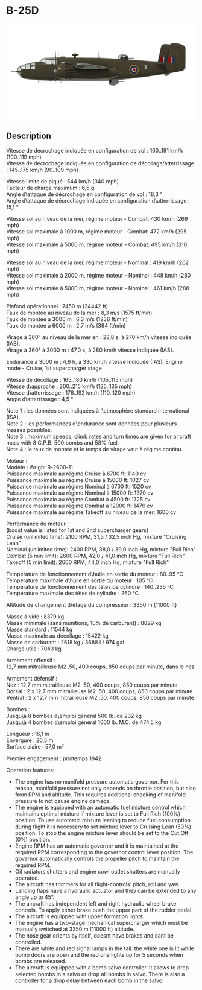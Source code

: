# B-25D  
  
![b25draf](../images/b25draf.png)  
  
## Description  
  
Vitesse de décrochage indiquée en configuration de vol : 160..191 km/h (100..119 mph)  
Vitesse de décrochage indiquée en configuration de décollage/atterrissage : 145..175 km/h (90..109 mph)  
  
Vitesse limite de piqué : 544 km/h (340 mph)  
Facteur de charge maximum : 6,5 g  
Angle d\attaque de décrochage en configuration de vol : 18,3 °  
Angle d\attaque de décrochage indiquée en configuration d\atterrissage : 15,1 °  
  
Vitesse sol au niveau de la mer, régime moteur - Combat: 430 km/h (269 mph)  
Vitesse sol maximale à 1000 m, régime moteur - Combat: 472 km/h (295 mph)  
Vitesse sol maximale à 5000 m, régime moteur - Combat: 495 km/h (310 mph)  
  
Vitesse sol au niveau de la mer, régime moteur - Nominal : 419 km/h (262 mph)  
Vitesse sol maximale à 2000 m, régime moteur - Nominal : 448 km/h (280 mph)  
Vitesse sol maximale à 5000 m, régime moteur - Nominal : 461 km/h (288 mph)  
  
Plafond opérationnel : 7450 m (24442 ft)  
Taux de montée au niveau de la mer : 8,3 m/s (1575 ft/min)  
Taux de montée à 3000 m : 6,3 m/s (1236 ft/min)  
Taux de montée à 6000 m : 2,7 m/s (394 ft/min)  
  
Virage à 360° au niveau de la mer en : 28,8 s, à 270 km/h vitesse indiquée (IAS).  
Virage à 360° à 3000 m : 47,0 s, à 280 km/h vitesse indiquée (IAS).  
  
Endurance à 3000 m : 4,6 h, à 330 km/h vitesse indiquée (IAS). Engine mode - Cruise, 1st supercharger stage  
  
Vitesse de décollage : 165..180 km/h (105..115 mph)  
Vitesse d\approche : 200..215 km/h (125..135 mph)  
Vitesse d\atterrissage : 176..192 km/h (110..120 mph)  
Angle d\atterrissage : 4,5 °  
  
Note 1 : les données sont indiquées à l\atmosphère standard international (ISA).  
Note 2 : les performances d\endurance sont données pour plusieurs masses possibles.  
Note 3 : maximum speeds, climb rates and turn times are given for aircraft mass with 8 G.P.B. 500 bombs and 58% fuel.   
Note 4 : le taux de montée et le temps de virage vaut à régime continu.  
  
Moteur :  
Modèle : Wright R-2600-11  
Puissance maximale au régime Cruise à 6700 ft: 1140 cv  
Puissance maximale au régime Cruise à 15000 ft: 1027 cv  
Puissance maximale au régime Nominal à 6700 ft: 1520 cv  
Puissance maximale au régime Nominal à 15000 ft: 1370 cv  
Puissance maximale au régime Combat à 4500 ft: 1725 cv  
Puissance maximale au régime Combat à 12000 ft: 1470 cv  
Puissance maximale au régime Takeoff au niveau de la mer: 1600 cv  
  
Performance du moteur :  
(boost value is listed for 1st and 2nd supercharger gears)  
Cruise (unlimited time): 2100 RPM, 31,5 / 32,5 inch Hg, mixture "Cruising Lean"   
Nominal (unlimited time): 2400 RPM, 38,0 / 39,0 inch Hg, mixture "Full Rich"   
Combat (5 min limit): 2600 RPM, 42,0 / 41,0 inch Hg, mixture "Full Rich"    
Takeoff (5 min limit): 2600 RPM, 44,0 inch Hg, mixture "Full Rich"  
  
Température de fonctionnement d\huile en sortie du moteur : 80..95 °C  
Température maximale d\huile en sortie du moteur : 105 °C  
Température de fonctionnement des têtes de cylindre : 140..235 °C  
Température maximale des têtes de cylindre : 260 °C  
  
Altitude de changement d\étage du compresseur : 3350 m (11000 ft)  
  
Masse à vide : 8379 kg  
Masse minimale (sans munitions, 10% de carburant) : 8829 kg  
Masse standard : 11544 kg  
Masse maximale au décollage : 15422 kg  
Masse de carburant : 2618 kg / 3688 l / 974 gal  
Charge utile : 7043 kg  
  
Armement offensif :  
12,7 mm mitrailleuse M2 .50, 400 coups, 850 coups par minute, dans le nez  
  
Armement défensif :  
Nez : 12,7 mm mitrailleuse M2 .50, 400 coups, 850 coups par minute  
Dorsal : 2 x 12,7 mm mitrailleuse M2 .50, 400 coups, 850 coups par minute  
Ventral : 2 x 12,7 mm mitrailleuse M2 .50, 400 coups, 850 coups par minute  
  
Bombes :  
Jusqu\à 8 bombes d\emploi général 500 lb. de 232 kg  
Jusqu\à 4 bombes d\emploi général 1000 lb. M.C. de 474,5 kg  
  
Longueur : 16,1 m  
Envergure : 20,5 m  
Surface alaire : 57,0 m²  
  
Premier engagement : printemps 1942  
  
Operation features:  
- The engine has no manifold pressure automatic governor. For this reason, manifold pressure not only depends on throttle position, but also from RPM and altitude. This requires additional checking of manifold pressure to not cause engine damage.  
- The engine is equipped with an automatic fuel mixture control which maintains optimal mixture if mixture lever is set to Full Rich (100%) position. To use automatic mixture leaning to reduce fuel consumption during flight it is necessary to set mixture lever to Cruising Lean (50%) position. To stop the engine mixture lever should be set to the Cut Off (0%) position.  
- Engine RPM has an automatic governor and it is maintained at the required RPM corresponding to the governor control lever position. The governor automatically controls the propeller pitch to maintain the required RPM.  
- Oil radiators shutters and engine cowl outlet shutters are manually operated.  
- The aircraft has trimmers for all flight-controls: pitch, roll and yaw.  
- Landing flaps have a hydraulic actuator and they can be extended to any angle up to 45°.  
- The aircraft has independent left and right hydraulic wheel brake controls. To apply either brake push the upper part of the rudder pedal.  
- The aircraft is equipped with upper formation lights.  
- The engine has a two-stage mechanical supercharger which must be manually switched at 3350 m (11000 ft) altitude.  
- The nose gear orients by itself, doesnt have brakes and cant be controlled.  
- There are white and red signal lamps in the tail: the white one is lit while bomb doors are open and the red one lights up for 5 seconds when bombs are released.  
- The aircraft is equipped with a bomb salvo controller. It allows to drop selected bombs in a salvo or drop all bombs in salvo. There is also a controller for a drop delay between each bomb in the salvo.  